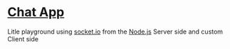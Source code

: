 # [Chat App](https://chat-app-harout.herokuapp.com/)

Litle playground using [socket.io](https://socket.io/) from the [Node.js](https://nodejs.org/) Server side and custom Client side

